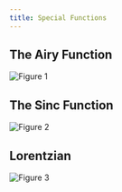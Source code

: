 ```yaml
---
title: Special Functions
---
```


## The Airy Function
![Figure 1](https://ojo-ht.github.io/Blocks/chapter-2-special-functions/airy-function/images/airy-intro.png)


## The Sinc Function
![Figure 2](https://ojo-ht.github.io/Blocks/chapter-2-special-functions/sinc-function/images/sinc-alone.png)


## Lorentzian
![Figure 3](https://ojo-ht.github.io/Blocks/chapter-2-special-functions/lorentzian/images/lorentzian.png)
